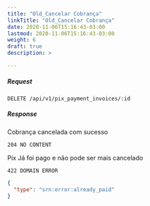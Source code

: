 ```yaml
---
title: "Old_Cancelar Cobrança"
linkTitle: "Old_Cancelar Cobrança"
date: 2020-11-06T15:16:43-03:00
lastmod: 2020-11-06T15:16:43-03:00
weight: 6
draft: true
description: >

---
```


##### **Request**
```
DELETE /api/v1/pix_payment_invoices/:id
```

##### **Response**
Cobrança cancelada com sucesso
```
204 NO CONTENT
```

Pix Já foi pago e não pode ser mais cancelado
```
422 DOMAIN ERROR
```

```json
{
  "type": "srn:error:already_paid"
}
```
